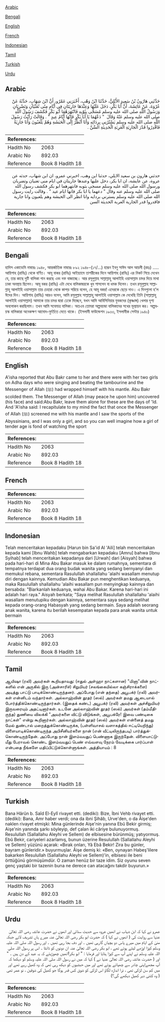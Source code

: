 [Arabic](#arabic)

[Bengali](#bengali)

[English](#english)

[French](#french)

[Indonesian](#indonesian)

[Tamil](#tamil)

[Turkish](#turkish)

[Urdu](#urdu)

## Arabic


<div dir="rtl" lang="ar" style={{fontSize:'larger',backgroundColor:'#f8f9fa',padding:20}}>
حَدَّثَنِي هَارُونُ بْنُ سَعِيدٍ الأَيْلِيُّ، حَدَّثَنَا ابْنُ وَهْبٍ، أَخْبَرَنِي عَمْرٌو، أَنَّ ابْنَ شِهَابٍ، حَدَّثَهُ عَنْ عُرْوَةَ، عَنْ عَائِشَةَ، أَنَّ أَبَا بَكْرٍ، دَخَلَ عَلَيْهَا وَعِنْدَهَا جَارِيَتَانِ فِي أَيَّامِ مِنًى تُغَنِّيَانِ وَتَضْرِبَانِ وَرَسُولُ اللَّهِ صلى الله عليه وسلم مُسَجًّى بِثَوْبِهِ فَانْتَهَرَهُمَا أَبُو بَكْرٍ فَكَشَفَ رَسُولُ اللَّهِ صلى الله عليه وسلم عَنْهُ وَقَالَ ‏ "‏ دَعْهُمَا يَا أَبَا بَكْرٍ فَإِنَّهَا أَيَّامُ عِيدٍ ‏"‏ ‏.‏ وَقَالَتْ رَأَيْتُ رَسُولَ اللَّهِ صلى الله عليه وسلم يَسْتُرُنِي بِرِدَائِهِ وَأَنَا أَنْظُرُ إِلَى الْحَبَشَةِ وَهُمْ يَلْعَبُونَ وَأَنَا جَارِيَةٌ فَاقْدِرُوا قَدْرَ الْجَارِيَةِ الْعَرِبَةِ الْحَدِيثَةِ السِّنِّ ‏.‏
</div>
<div style={{backgroundColor:'#f8f9fa',padding:20, marginBottom: 10}}><table> <thead> <tr> <th>References:</th> <th></th> </tr> </thead> <tbody><tr><td>Hadith No</td><td>2063</td></tr><tr><td>Arabic No</td><td>892.03</td></tr><tr><td>Reference</td><td>Book 8 Hadith 18</td></tr></tbody></table></div>


<div dir="rtl" lang="ar" style={{fontSize:'larger',backgroundColor:'#f8f9fa',padding:20}}>
حدثني هارون بن سعيد الايلي، حدثنا ابن وهب، اخبرني عمرو، ان ابن شهاب، حدثه عن عروة، عن عايشة، ان ابا بكر، دخل عليها وعندها جاريتان في ايام منى تغنيان وتضربان ورسول الله صلى الله عليه وسلم مسجى بثوبه فانتهرهما ابو بكر فكشف رسول الله صلى الله عليه وسلم عنه وقال " دعهما يا ابا بكر فانها ايام عيد " . وقالت رايت رسول الله صلى الله عليه وسلم يسترني بردايه وانا انظر الى الحبشة وهم يلعبون وانا جارية فاقدروا قدر الجارية العربة الحديثة السن
</div>
<div style={{backgroundColor:'#f8f9fa',padding:20, marginBottom: 10}}><table> <thead> <tr> <th>References:</th> <th></th> </tr> </thead> <tbody><tr><td>Hadith No</td><td>2063</td></tr><tr><td>Arabic No</td><td>892.03</td></tr><tr><td>Reference</td><td>Book 8 Hadith 18</td></tr></tbody></table></div>

## Bengali


<div dir="ltr" lang="bn" style={{fontSize:'larger',backgroundColor:'#f8f9fa',padding:20}}>
হাদিস একাডেমি নাম্বারঃ ১৯৪৮, আন্তর্জাতিক নাম্বারঃ ৮৯২ ১৯৪৮-(১৭/...) হারূন ইবনু সাঈদ আল আয়লী (রহঃ) ..... আয়িশাহ (রাযিঃ) থেকে বর্ণিত। আবূ বাকর (রাযিঃ) আইয়্যামে তাশরীকের দিনে আয়িশাহ (রাযিঃ) এর নিকট গিয়ে দেখেন যে, তার কাছে দুটি বালিকা গান করছে এবং দফ বাজাচ্ছে। আর রসূলুল্লাহ সাল্লাল্লাহু আলাইহি ওয়াসাল্লাম চাদর দিয়ে মাথা ঢাকা অবস্থায় ছিলেন। আবূ বকর (রাযিঃ) এটা দেখে বালিকাদ্বয়কে খুব শাসলেন বা ধমক দিলেন। তখন রসূলুল্লাহ সাল্লাল্লাহু আলাইহি ওয়াসাল্লাম তার চেহারা থেকে কাপড় সরিয়ে বলেন, হে আবূ বকর! এদেরকে ছেড়ে দাও। এ দিনগুলো হ’ল ঈদের দিন। আয়িশাহ (রাযিঃ) আরও বলেন, আমি রসূলুল্লাহ সাল্লাল্লাহু আলাইহি ওয়াসাল্লাম কে দেখেছি তিনি (সাল্লাল্লাহু আলাইহি ওয়াসাল্লাম) আমাকে তার চাদর দ্বারা ঢেকে দিচ্ছেন, যখন আমি আবিসিনিয়ার যুবকদের (কৃষ্ণাঙ্গ) খেলার দৃশ্য অবলোকন করছিলাম। তখন আমি সবেমাত্র বালিকা। অতএব তোমরা অল্পবয়স্কা বালিকাদের সখের মূল্যায়ন কর। অল্পবয়স্ক বালিকারা অনেকক্ষণ আমোদ-ফুর্তিতে মেতে থাকে। (ইসলামী ফাউন্ডেশন ১৯৩৩, ইসলামীক সেন্টার ১৯৪০)
</div>
<div style={{backgroundColor:'#f8f9fa',padding:20, marginBottom: 10}}><table> <thead> <tr> <th>References:</th> <th></th> </tr> </thead> <tbody><tr><td>Hadith No</td><td>2063</td></tr><tr><td>Arabic No</td><td>892.03</td></tr><tr><td>Reference</td><td>Book 8 Hadith 18</td></tr></tbody></table></div>

## English


<div dir="ltr" lang="en" style={{fontSize:'larger',backgroundColor:'#f8f9fa',padding:20}}>
A'isha reported that Abu Bakr came to her and there were with her two girls on Adha days who were singing and beating the tambourine and the Messenger of Allah (ﷺ) had wrapped himself with his mantle. Abu Bakr scolded them. The Messenger of Allah (may peace he upon him) uncovered (his face) and said:Abu Bakr, leave them alone for these are the days of 'Id. And 'A'isha said: I recapitulate to my mind the fact that once the Messenger of Allah (ﷺ) screened me with his mantle and I saw the sports of the Abyssinians, and I was only a girl, and so you can well imagine how a girl of tender age is fond of watching the sport
</div>
<div style={{backgroundColor:'#f8f9fa',padding:20, marginBottom: 10}}><table> <thead> <tr> <th>References:</th> <th></th> </tr> </thead> <tbody><tr><td>Hadith No</td><td>2063</td></tr><tr><td>Arabic No</td><td>892.03</td></tr><tr><td>Reference</td><td>Book 8 Hadith 18</td></tr></tbody></table></div>

## French


<div dir="ltr" lang="fr" style={{fontSize:'larger',backgroundColor:'#f8f9fa',padding:20}}>

</div>
<div style={{backgroundColor:'#f8f9fa',padding:20, marginBottom: 10}}><table> <thead> <tr> <th>References:</th> <th></th> </tr> </thead> <tbody><tr><td>Hadith No</td><td>2063</td></tr><tr><td>Arabic No</td><td>892.03</td></tr><tr><td>Reference</td><td>Book 8 Hadith 18</td></tr></tbody></table></div>

## Indonesian


<div dir="ltr" lang="id" style={{fontSize:'larger',backgroundColor:'#f8f9fa',padding:20}}>
Telah menceritakan kepadaku [Harun bin Sa'id Al 'Aili] telah menceritakan kepada kami [Ibnu Wahb] telah mengabarkan kepadaku [Amru] bahwa [Ibnu Syihab] telah menceritakan kepadanya dari [Urwah] dari [Aisyah] bahwa pada hari-hari di Mina Abu Bakar masuk ke dalam rumahnya, sementara di tempatnya terdapat dua orang budak wanita yang sedang bernyanyi dan memukul rebana, sementara Rasulullah shallallahu 'alaihi wasallam menutup diri dengan kainnya. Kemudian Abu Bakar pun menghentikan keduanya, maka Rasulullah shallallahu 'alaihi wasallam pun menyingkap kainnya dan bersabda: "Biarkanlah keduanya, wahai Abu Bakar. Karena hari-hari ini adalah hari raya." Aisyah berkata; "Saya melihat Rasulullah shallallahu 'alaihi wasallam menutupiku dengan kainnya, sementara saya sedang melihat kepada orang-orang Habasyah yang sedang bermain. Saya adalah seorang anak wanita, karena itu berilah kesempatan kepada para anak wanita untuk bermain
</div>
<div style={{backgroundColor:'#f8f9fa',padding:20, marginBottom: 10}}><table> <thead> <tr> <th>References:</th> <th></th> </tr> </thead> <tbody><tr><td>Hadith No</td><td>2063</td></tr><tr><td>Arabic No</td><td>892.03</td></tr><tr><td>Reference</td><td>Book 8 Hadith 18</td></tr></tbody></table></div>

## Tamil


<div dir="ltr" lang="ta" style={{fontSize:'larger',backgroundColor:'#f8f9fa',padding:20}}>
ஆயிஷா (ரலி) அவர்கள் கூறியதாவது: (ஈதுல் அள்ஹா நாட்களான) "மினா"வின் நாட்களில் என் அருகில் இரு (அன்சாரிச்) சிறுமியர் (சலங்கையில்லா கஞ்சிராக்களை) அடித்து பாட்டு பாடிக்கொண்டிருந்தனர். அப்போது (என் தந்தை) அபூபக்ர் (ரலி) அவர்கள் என்னிடம் வந்தார்கள். அல்லாஹ்வின் தூதர் (ஸல்) அவர்கள் தமது ஆடையால் போர்த்திக்கொண்டிருந்தார்கள். (இதைக் கண்ட) அபூபக்ர் (ரலி) அவர்கள் அச்சிறுமியர் இருவரையும் அதட்டினார்கள். உடனே அல்லாஹ்வின் தூதர் (ஸல்) அவர்கள் (தம்மீதிருந்த) துணியை விலக்கி "அவர்களை விட்டு விடுங்கள், அபூபக்ரே! இவை பண்டிகை நாட்கள்" என்று கூறினார்கள். அல்லாஹ்வின் தூதர் (ஸல்) அவர்கள் என்னைத் தமது மேல் துண்டால் மறைத்துக்கொண்டிருக்க, (பள்ளிவாசல் வளாகத்தில் ஈட்டியெறிந்து) விளையாடிக்கொண்டிருந்த அபிசீனியர்களை நான் (என் வீட்டிலிருந்தபடி) பார்த்துக்கொண்டிருந்தேன். அப்போது நான் இளம்வயதுப் பெண்ணாக இருந்தேன். விளையாட்டுமீது பேராவல் கொண்ட இளம்வயதுப் பெண் எவ்வளவு நேரம் வேடிக்கை பார்ப்பாள் என்பதை நீங்களே மதிப்பிட்டுக்கொள்ளுங்கள். அத்தியாயம் : 8
</div>
<div style={{backgroundColor:'#f8f9fa',padding:20, marginBottom: 10}}><table> <thead> <tr> <th>References:</th> <th></th> </tr> </thead> <tbody><tr><td>Hadith No</td><td>2063</td></tr><tr><td>Arabic No</td><td>892.03</td></tr><tr><td>Reference</td><td>Book 8 Hadith 18</td></tr></tbody></table></div>

## Turkish


<div dir="ltr" lang="tr" style={{fontSize:'larger',backgroundColor:'#f8f9fa',padding:20}}>
Bana Hârûn b. Saîd El-Eylî rivayet etti. (dediki): Bize, İbni Vehb rivayet etti. (dediki): Bana, Amr haber verdi; ona da ibni Şihâb, Urve'den, o da Âişe'den naklen rivayet etmişki: Mina günlerinde Aişe'nin yanına Ebû Bekir girmiş; Aişe'nin yanında şarkı söyleyip, def çalan iki câriye bulunuyormuş. Resulullah (Sallallahu Aleyhi ve Sellem) de elbisesine bürünmüş; yatıyormuş. Ebû Bekir, cariyeleri azarlamış, bunun üzerine Resulullah (Sallallahu Aleyhi ve Sellem) yüzünü açarak: «Bırak onları, Yâ Ebâ Bekir! Zira bu günler, bayram günleridir.» buyurmuşlar. Âişe demiş ki: «Ben, oynayan Habeş'lilere bakarken Resulullah (Sallallahu Aleyhi ve Sellem)'in, elbisesi ile beni örttüğünü görmüşümdür. O zaman henüz bir taze idim. Siz oyunu seven genç yaştaki bir tazenin buna ne derece can atacağını takdir buyurun.»
</div>
<div style={{backgroundColor:'#f8f9fa',padding:20, marginBottom: 10}}><table> <thead> <tr> <th>References:</th> <th></th> </tr> </thead> <tbody><tr><td>Hadith No</td><td>2063</td></tr><tr><td>Arabic No</td><td>892.03</td></tr><tr><td>Reference</td><td>Book 8 Hadith 18</td></tr></tbody></table></div>

## Urdu


<div dir="rtl" lang="ur" style={{fontSize:'larger',backgroundColor:'#f8f9fa',padding:20}}>
عمرو نے کہا کہ ابن شہاب نے انھیں عروہ سے حدیث سنائی اور انھوں نے حضرت عائشہ رضی اللہ تعالیٰ عنہا سے روایت کی ( انھوں نے کہا ) کہ حضرت ابو بکر رضی اللہ تعالیٰ عنہ میرے ہاں تشریف لائے جبکہ منیٰ کے ایام میں میرے پاس دو بچیاں گارہی تھیں ۔ اور دف بجا رہی تھیں ۔ اور رسول اللہ صلی اللہ علیہ وسلم کپڑا اوڑھے لیٹے ہوئے تھے ، ابو بکر رضی اللہ تعالیٰ عنہ ان دونوں کو ڈانٹا ۔ اس پر رسول اللہ صلی اللہ علیہ وسلم نے اپنے آپ سے کپڑا ہٹایا اور فرمایا : " ابو بکر!انھیں چھوڑیئے کہ یہ عید کے دن ہیں ۔ " اور ( حضرت عائشہ رضی اللہ تعالیٰ عنہا نے ) کہا کہ میں نے رسول اللہ صلی اللہ علیہ وسلم کو دیکھا کہ آپ مجھےاپنی چادر سے چھپائے ہوئے تھے اور میں حبشیوں کو دیکھ رہی تھی کہ وہ کھیل رہے تھے اور میں کم سن لڑکی تھی ، ذرا اندازہ لگاؤ اس لڑکی کو شوق کس قدر ہوگا جو کھیل کی شوقین ، نو عمر تھی ( وہ کتنی دیر کھیل دیکھے گی؟)
</div>
<div style={{backgroundColor:'#f8f9fa',padding:20, marginBottom: 10}}><table> <thead> <tr> <th>References:</th> <th></th> </tr> </thead> <tbody><tr><td>Hadith No</td><td>2063</td></tr><tr><td>Arabic No</td><td>892.03</td></tr><tr><td>Reference</td><td>Book 8 Hadith 18</td></tr></tbody></table></div>